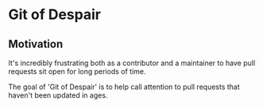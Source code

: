 # Git of Despair

## Motivation

It's incredibly frustrating both as a contributor and a maintainer to have
pull requests sit open for long periods of time.

The goal of 'Git of Despair' is to help call attention to pull requests that
haven't been updated in ages.
